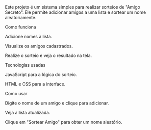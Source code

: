 Este projeto é um sistema simples para realizar sorteios de "Amigo Secreto". Ele permite adicionar amigos a uma lista e sortear um nome aleatoriamente.

Como funciona

Adicione nomes à lista.

Visualize os amigos cadastrados.

Realize o sorteio e veja o resultado na tela.

Tecnologias usadas

JavaScript para a lógica do sorteio.

HTML e CSS para a interface.

Como usar

Digite o nome de um amigo e clique para adicionar.

Veja a lista atualizada.

Clique em "Sortear Amigo" para obter um nome aleatório.
